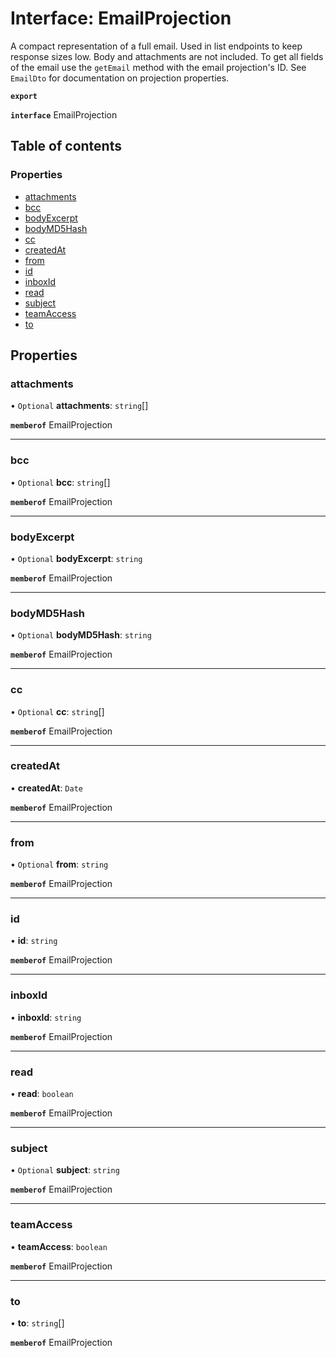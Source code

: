 # Interface: EmailProjection

A compact representation of a full email. Used in list endpoints to keep response sizes low. Body and attachments are not included. To get all fields of the email use the `getEmail` method with the email projection's ID. See `EmailDto` for documentation on projection properties.

**`export`**

**`interface`** EmailProjection

## Table of contents

### Properties

- [attachments](EmailProjection.md#attachments)
- [bcc](EmailProjection.md#bcc)
- [bodyExcerpt](EmailProjection.md#bodyexcerpt)
- [bodyMD5Hash](EmailProjection.md#bodymd5hash)
- [cc](EmailProjection.md#cc)
- [createdAt](EmailProjection.md#createdat)
- [from](EmailProjection.md#from)
- [id](EmailProjection.md#id)
- [inboxId](EmailProjection.md#inboxid)
- [read](EmailProjection.md#read)
- [subject](EmailProjection.md#subject)
- [teamAccess](EmailProjection.md#teamaccess)
- [to](EmailProjection.md#to)

## Properties

### <a id="attachments" name="attachments"></a> attachments

• `Optional` **attachments**: `string`[]

**`memberof`** EmailProjection

___

### <a id="bcc" name="bcc"></a> bcc

• `Optional` **bcc**: `string`[]

**`memberof`** EmailProjection

___

### <a id="bodyexcerpt" name="bodyexcerpt"></a> bodyExcerpt

• `Optional` **bodyExcerpt**: `string`

**`memberof`** EmailProjection

___

### <a id="bodymd5hash" name="bodymd5hash"></a> bodyMD5Hash

• `Optional` **bodyMD5Hash**: `string`

**`memberof`** EmailProjection

___

### <a id="cc" name="cc"></a> cc

• `Optional` **cc**: `string`[]

**`memberof`** EmailProjection

___

### <a id="createdat" name="createdat"></a> createdAt

• **createdAt**: `Date`

**`memberof`** EmailProjection

___

### <a id="from" name="from"></a> from

• `Optional` **from**: `string`

**`memberof`** EmailProjection

___

### <a id="id" name="id"></a> id

• **id**: `string`

**`memberof`** EmailProjection

___

### <a id="inboxid" name="inboxid"></a> inboxId

• **inboxId**: `string`

**`memberof`** EmailProjection

___

### <a id="read" name="read"></a> read

• **read**: `boolean`

**`memberof`** EmailProjection

___

### <a id="subject" name="subject"></a> subject

• `Optional` **subject**: `string`

**`memberof`** EmailProjection

___

### <a id="teamaccess" name="teamaccess"></a> teamAccess

• **teamAccess**: `boolean`

**`memberof`** EmailProjection

___

### <a id="to" name="to"></a> to

• **to**: `string`[]

**`memberof`** EmailProjection
